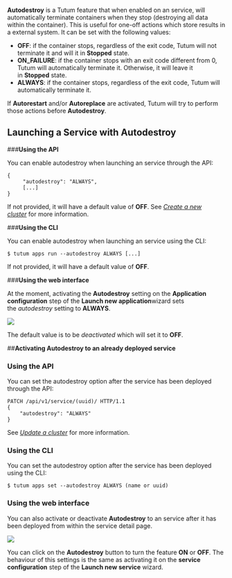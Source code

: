 **Autodestroy** is a Tutum feature that when enabled on an service, will automatically terminate containers when they stop (destroying all data within the container). This is useful for one-off actions which store results in a external system. It can be set with the following values:

-   **OFF**: if the container stops, regardless of the exit code, Tutum
    will not terminate it and will it in **Stopped** state.
-   **ON\_FAILURE**: if the container stops with an exit code different
    from 0, Tutum will automatically terminate it. Otherwise, it will
    leave it in **Stopped** state.
-   **ALWAYS**: if the container stops, regardless of the exit code,
    Tutum will automatically terminate it.

If **Autorestart** and/or **Autoreplace** are activated, Tutum will try
to perform those actions before **Autodestroy**.

## Launching a Service with Autodestroy
###**Using the API[](https://docs.tutum.co/features/autodestroy/#launching-an-application-with-autodestroy-activated-through-the-api "Permalink to this headline")** 

You can enable autodestroy when launching an service through the
API:

``` 
{
	 "autodestroy": "ALWAYS", 
	 [...] 
} 
```

If not provided, it will have a default value of **OFF**. See [*Create a
new cluster*](https://docs.tutum.co/v2/api/?http#create-a-new-node-cluster) for
more information.

###**Using the CLI[](https://docs.tutum.co/features/autodestroy/#launching-an-application-with-autodestroy-activated-through-the-cli "Permalink to this headline")** 

You can enable autodestroy when launching an service using the CLI:

```
$ tutum apps run --autodestroy ALWAYS [...] 
```

If not provided, it will have a default value of **OFF**.

###**Using the web interface[](https://docs.tutum.co/features/autodestroy/#launching-an-application-with-autodestroy-activated-through-the-ui "Permalink to this headline")** 

At the moment, activating the **Autodestroy** setting on
the **Application configuration** step of the **Launch new
application**wizard sets the *autodestroy* setting to **ALWAYS**.

![](http://s.tutum.co.s3.amazonaws.com/support/images/service-wizard-autodestroy.gif)

The default value is to be *deactivated* which will set it to **OFF**.

##**Activating Autodestroy to an already deployed service[](https://docs.tutum.co/features/autodestroy/#activating-autodestroy-to-an-already-deployed-application "Permalink to this headline")**

### **Using the API[](https://docs.tutum.co/features/autodestroy/#using-the-api "Permalink to this headline")**

You can set the autodestroy option after the service has been
deployed through the API:

```
PATCH /api/v1/service/(uuid)/ HTTP/1.1 
{ 
	"autodestroy": "ALWAYS" 
} 
```
See [*Update a
cluster*](https://docs.tutum.co/v2/api/?http#update-an-existing-node-cluster) for more
information.

### **Using the CLI[](https://docs.tutum.co/features/autodestroy/#using-the-cli "Permalink to this headline")** 

You can set the autodestroy option after the service has been
deployed using the CLI:

```
$ tutum apps set --autodestroy ALWAYS (name or uuid) 
```

### **Using the web interface[](https://docs.tutum.co/features/autodestroy/#using-the-web-interface "Permalink to this headline")**

You can also activate or deactivate **Autodestroy** to an service
after it has been deployed from within the service detail page.

![](http://s.tutum.co.s3.amazonaws.com/support/images/service-autodestroy-enable-disable.gif)

You can click on the **Autodestroy** button to turn the
feature **ON** or **OFF**. The behaviour of this settings is the same as
activating it on the **service configuration** step of the **Launch
new service** wizard.
